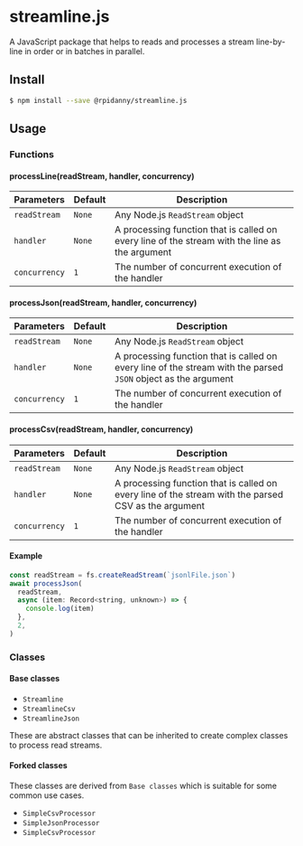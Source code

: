 # streamline.js

A JavaScript package that helps to reads and processes a stream line-by-line in order or in batches in parallel.

## Install

```sh
$ npm install --save @rpidanny/streamline.js
```

## Usage

### Functions

#### processLine(readStream, handler, concurrency)

| Parameters    | Default | Description                                                                                    |
| ------------- | ------- | ---------------------------------------------------------------------------------------------- |
| `readStream`  | `None`  | Any Node.js `ReadStream` object                                                                |
| `handler`     | `None`  | A processing function that is called on every line of the stream with the line as the argument |
| `concurrency` | `1`     | The number of concurrent execution of the handler                                              |

#### processJson(readStream, handler, concurrency)

| Parameters    | Default | Description                                                                                                    |
| ------------- | ------- | -------------------------------------------------------------------------------------------------------------- |
| `readStream`  | `None`  | Any Node.js `ReadStream` object                                                                                |
| `handler`     | `None`  | A processing function that is called on every line of the stream with the parsed `JSON` object as the argument |
| `concurrency` | `1`     | The number of concurrent execution of the handler                                                              |

#### processCsv(readStream, handler, concurrency)

| Parameters    | Default | Description                                                                                          |
| ------------- | ------- | ---------------------------------------------------------------------------------------------------- |
| `readStream`  | `None`  | Any Node.js `ReadStream` object                                                                      |
| `handler`     | `None`  | A processing function that is called on every line of the stream with the parsed CSV as the argument |
| `concurrency` | `1`     | The number of concurrent execution of the handler                                                    |

#### Example

```js
const readStream = fs.createReadStream(`jsonlFile.json`)
await processJson(
  readStream,
  async (item: Record<string, unknown>) => {
    console.log(item)
  },
  2,
)
```

### Classes

#### Base classes

* `Streamline`
* `StreamlineCsv`
* `StreamlineJson`

These are abstract classes that can be inherited to create complex classes to process read streams.

#### Forked classes

These classes are derived from `Base classes` which is suitable for some common use cases.

* `SimpleCsvProcessor`
* `SimpleJsonProcessor`
* `SimpleCsvProcessor`
